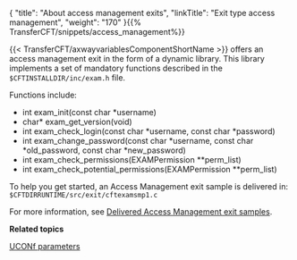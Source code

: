 {
    "title": "About access management exits",
    "linkTitle": "Exit type access management",
    "weight": "170"
}{{% TransferCFT/snippets/access_management%}}

{{< TransferCFT/axwayvariablesComponentShortName  >}} offers an access management exit in the form of a dynamic library. This library implements a set of mandatory functions described in the `$CFTINSTALLDIR/inc/exam.h` file.

Functions include:

- int exam_init(const char \*username)
- char\* exam_get_version(void)
- int exam_check_login(const char \*username, const char \*password)
- int exam_change_password(const char \*username, const char \*old_password, const char \*new_password)
- int exam_check_permissions(EXAMPermission \*\*perm_list)
- int exam_check_potential_permissions(EXAMPermission \*\*perm_list)

To help you get started, an Access Management exit sample is delivered in: `$CFTDIRRUNTIME/src/exit/cftexamsmp1.c`

For more information, see [Delivered Access Management exit samples](am_samples).

****Related topics****

[UCONf parameters](../../admin_intro/uconf/uconf_parameters)
